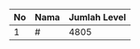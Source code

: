 | No | Nama            | Jumlah Level |
|----|-----------------|--------------|
| 1  | #    |    4805        |

